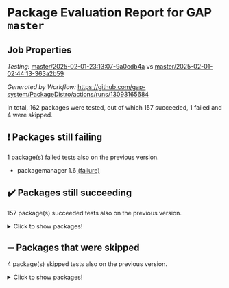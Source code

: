 # Package Evaluation Report for GAP `master`

## Job Properties

*Testing:* [master/2025-02-01-23:13:07-9a0cdb4a](https://github.com/gap-system/PackageDistro/blob/data/reports/master/2025-02-01-23:13:07-9a0cdb4a) vs [master/2025-02-01-02:44:13-363a2b59](https://github.com/gap-system/PackageDistro/blob/data/reports/master/2025-02-01-02:44:13-363a2b59)

*Generated by Workflow:* https://github.com/gap-system/PackageDistro/actions/runs/13093165684

In total, 162 packages were tested, out of which 157 succeeded, 1 failed and 4 were skipped.

## :exclamation: Packages still failing

1 package(s) failed tests also on the previous version.
- packagemanager 1.6 [(failure)](https://github.com/gap-system/PackageDistro/actions/runs/13093165684/job/36532365048)

## :heavy_check_mark: Packages still succeeding

157 package(s) succeeded tests also on the previous version.
<details><summary>Click to show packages!</summary>

- 4ti2interface 2024.11-01 [(success)](https://github.com/gap-system/PackageDistro/actions/runs/13093165684/job/36532349960)
- ace 5.6.2 [(success)](https://github.com/gap-system/PackageDistro/actions/runs/13093165684/job/36532350129)
- aclib 1.3.2 [(success)](https://github.com/gap-system/PackageDistro/actions/runs/13093165684/job/36532350263)
- agt 0.3.1 [(success)](https://github.com/gap-system/PackageDistro/actions/runs/13093165684/job/36532350432)
- alco 1.1.1 [(success)](https://github.com/gap-system/PackageDistro/actions/runs/13093165684/job/36532350610)
- alnuth 3.2.1 [(success)](https://github.com/gap-system/PackageDistro/actions/runs/13093165684/job/36532350774)
- anupq 3.3.1 [(success)](https://github.com/gap-system/PackageDistro/actions/runs/13093165684/job/36532350925)
- atlasrep 2.1.9 [(success)](https://github.com/gap-system/PackageDistro/actions/runs/13093165684/job/36532351052)
- autodoc 2023.06.19 [(success)](https://github.com/gap-system/PackageDistro/actions/runs/13093165684/job/36532351195)
- automata 1.16 [(success)](https://github.com/gap-system/PackageDistro/actions/runs/13093165684/job/36532353124)
- automgrp 1.3.3 [(success)](https://github.com/gap-system/PackageDistro/actions/runs/13093165684/job/36532353294)
- autpgrp 1.11 [(success)](https://github.com/gap-system/PackageDistro/actions/runs/13093165684/job/36532353445)
- cap 2025.01-01 [(success)](https://github.com/gap-system/PackageDistro/actions/runs/13093165684/job/36532353762)
- caratinterface 2.3.7 [(success)](https://github.com/gap-system/PackageDistro/actions/runs/13093165684/job/36532354415)
- cddinterface 2024.09.02 [(success)](https://github.com/gap-system/PackageDistro/actions/runs/13093165684/job/36532354474)
- circle 1.6.6 [(success)](https://github.com/gap-system/PackageDistro/actions/runs/13093165684/job/36532354550)
- classicpres 1.22 [(success)](https://github.com/gap-system/PackageDistro/actions/runs/13093165684/job/36532354603)
- cohomolo 1.6.11 [(success)](https://github.com/gap-system/PackageDistro/actions/runs/13093165684/job/36532354670)
- congruence 1.2.7 [(success)](https://github.com/gap-system/PackageDistro/actions/runs/13093165684/job/36532354732)
- corefreesub 0.6 [(success)](https://github.com/gap-system/PackageDistro/actions/runs/13093165684/job/36532354792)
- corelg 1.57 [(success)](https://github.com/gap-system/PackageDistro/actions/runs/13093165684/job/36532354835)
- crime 1.6 [(success)](https://github.com/gap-system/PackageDistro/actions/runs/13093165684/job/36532354904)
- crisp 1.4.6 [(success)](https://github.com/gap-system/PackageDistro/actions/runs/13093165684/job/36532354967)
- crypting 0.10.5 [(success)](https://github.com/gap-system/PackageDistro/actions/runs/13093165684/job/36532355014)
- cryst 4.1.27 [(success)](https://github.com/gap-system/PackageDistro/actions/runs/13093165684/job/36532355084)
- crystcat 1.1.10 [(success)](https://github.com/gap-system/PackageDistro/actions/runs/13093165684/job/36532355140)
- ctbllib 1.3.9 [(success)](https://github.com/gap-system/PackageDistro/actions/runs/13093165684/job/36532355221)
- cubefree 1.20 [(success)](https://github.com/gap-system/PackageDistro/actions/runs/13093165684/job/36532355302)
- curlinterface 2.4.0 [(success)](https://github.com/gap-system/PackageDistro/actions/runs/13093165684/job/36532355356)
- cvec 2.8.3 [(success)](https://github.com/gap-system/PackageDistro/actions/runs/13093165684/job/36532355427)
- datastructures 0.3.1 [(success)](https://github.com/gap-system/PackageDistro/actions/runs/13093165684/job/36532355509)
- deepthought 1.0.8 [(success)](https://github.com/gap-system/PackageDistro/actions/runs/13093165684/job/36532355588)
- design 1.8.2 [(success)](https://github.com/gap-system/PackageDistro/actions/runs/13093165684/job/36532355654)
- difsets 2.3.1 [(success)](https://github.com/gap-system/PackageDistro/actions/runs/13093165684/job/36532355724)
- digraphs 1.9.0 [(success)](https://github.com/gap-system/PackageDistro/actions/runs/13093165684/job/36532355824)
- edim 1.3.8 [(success)](https://github.com/gap-system/PackageDistro/actions/runs/13093165684/job/36532355909)
- example 4.4.0 [(success)](https://github.com/gap-system/PackageDistro/actions/runs/13093165684/job/36532355999)
- examplesforhomalg 2023.10-01 [(success)](https://github.com/gap-system/PackageDistro/actions/runs/13093165684/job/36532356105)
- factint 1.6.3 [(success)](https://github.com/gap-system/PackageDistro/actions/runs/13093165684/job/36532356199)
- ferret 1.0.14 [(success)](https://github.com/gap-system/PackageDistro/actions/runs/13093165684/job/36532356319)
- fga 1.5.0 [(success)](https://github.com/gap-system/PackageDistro/actions/runs/13093165684/job/36532356435)
- fining 1.5.6 [(success)](https://github.com/gap-system/PackageDistro/actions/runs/13093165684/job/36532356548)
- float 1.0.5 [(success)](https://github.com/gap-system/PackageDistro/actions/runs/13093165684/job/36532356637)
- format 1.4.4 [(success)](https://github.com/gap-system/PackageDistro/actions/runs/13093165684/job/36532356748)
- forms 1.2.12 [(success)](https://github.com/gap-system/PackageDistro/actions/runs/13093165684/job/36532356855)
- fplsa 1.2.6 [(success)](https://github.com/gap-system/PackageDistro/actions/runs/13093165684/job/36532356966)
- fr 2.4.13 [(success)](https://github.com/gap-system/PackageDistro/actions/runs/13093165684/job/36532357076)
- francy 2.0.3 [(success)](https://github.com/gap-system/PackageDistro/actions/runs/13093165684/job/36532357208)
- fwtree 1.3 [(success)](https://github.com/gap-system/PackageDistro/actions/runs/13093165684/job/36532357346)
- gapdoc 1.6.7 [(success)](https://github.com/gap-system/PackageDistro/actions/runs/13093165684/job/36532357453)
- gauss 2024.11-01 [(success)](https://github.com/gap-system/PackageDistro/actions/runs/13093165684/job/36532357583)
- gaussforhomalg 2024.08-01 [(success)](https://github.com/gap-system/PackageDistro/actions/runs/13093165684/job/36532357705)
- gbnp 1.1.0 [(success)](https://github.com/gap-system/PackageDistro/actions/runs/13093165684/job/36532357993)
- generalizedmorphismsforcap 2024.09-03 [(success)](https://github.com/gap-system/PackageDistro/actions/runs/13093165684/job/36532358139)
- genss 1.6.9 [(success)](https://github.com/gap-system/PackageDistro/actions/runs/13093165684/job/36532358273)
- gradedmodules 2024.12-01 [(success)](https://github.com/gap-system/PackageDistro/actions/runs/13093165684/job/36532358417)
- gradedringforhomalg 2024.07-01 [(success)](https://github.com/gap-system/PackageDistro/actions/runs/13093165684/job/36532358551)
- grape 4.9.2 [(success)](https://github.com/gap-system/PackageDistro/actions/runs/13093165684/job/36532358692)
- groupoids 1.76 [(success)](https://github.com/gap-system/PackageDistro/actions/runs/13093165684/job/36532358830)
- grpconst 2.6.5 [(success)](https://github.com/gap-system/PackageDistro/actions/runs/13093165684/job/36532358947)
- guarana 0.96.3 [(success)](https://github.com/gap-system/PackageDistro/actions/runs/13093165684/job/36532359054)
- guava 3.20 [(success)](https://github.com/gap-system/PackageDistro/actions/runs/13093165684/job/36532359173)
- hap 1.66 [(success)](https://github.com/gap-system/PackageDistro/actions/runs/13093165684/job/36532359301)
- hapcryst 0.1.15 [(success)](https://github.com/gap-system/PackageDistro/actions/runs/13093165684/job/36532359423)
- hecke 1.5.4 [(success)](https://github.com/gap-system/PackageDistro/actions/runs/13093165684/job/36532359531)
- help 4.0 [(success)](https://github.com/gap-system/PackageDistro/actions/runs/13093165684/job/36532359652)
- homalg 2024.01-01 [(success)](https://github.com/gap-system/PackageDistro/actions/runs/13093165684/job/36532359781)
- homalgtocas 2023.11-01 [(success)](https://github.com/gap-system/PackageDistro/actions/runs/13093165684/job/36532359902)
- idrel 2.48 [(success)](https://github.com/gap-system/PackageDistro/actions/runs/13093165684/job/36532360050)
- images 1.3.3 [(success)](https://github.com/gap-system/PackageDistro/actions/runs/13093165684/job/36532360142)
- intpic 0.4.0 [(success)](https://github.com/gap-system/PackageDistro/actions/runs/13093165684/job/36532360291)
- io 4.9.1 [(success)](https://github.com/gap-system/PackageDistro/actions/runs/13093165684/job/36532360433)
- io_forhomalg 2023.02-04 [(success)](https://github.com/gap-system/PackageDistro/actions/runs/13093165684/job/36532360574)
- irredsol 1.4.4 [(success)](https://github.com/gap-system/PackageDistro/actions/runs/13093165684/job/36532360731)
- json 2.2.2 [(success)](https://github.com/gap-system/PackageDistro/actions/runs/13093165684/job/36532360854)
- jupyterkernel 1.5.1 [(success)](https://github.com/gap-system/PackageDistro/actions/runs/13093165684/job/36532360993)
- jupyterviz 1.5.6 [(success)](https://github.com/gap-system/PackageDistro/actions/runs/13093165684/job/36532361154)
- kan 1.37 [(success)](https://github.com/gap-system/PackageDistro/actions/runs/13093165684/job/36532361303)
- kbmag 1.5.11 [(success)](https://github.com/gap-system/PackageDistro/actions/runs/13093165684/job/36532361456)
- laguna 3.9.7 [(success)](https://github.com/gap-system/PackageDistro/actions/runs/13093165684/job/36532361598)
- liealgdb 2.2.1 [(success)](https://github.com/gap-system/PackageDistro/actions/runs/13093165684/job/36532361746)
- liepring 2.9.1 [(success)](https://github.com/gap-system/PackageDistro/actions/runs/13093165684/job/36532361887)
- liering 2.4.2 [(success)](https://github.com/gap-system/PackageDistro/actions/runs/13093165684/job/36532362036)
- linearalgebraforcap 2024.10-01 [(success)](https://github.com/gap-system/PackageDistro/actions/runs/13093165684/job/36532362206)
- lins 0.9 [(success)](https://github.com/gap-system/PackageDistro/actions/runs/13093165684/job/36532362363)
- localizeringforhomalg 2023.10-01 [(success)](https://github.com/gap-system/PackageDistro/actions/runs/13093165684/job/36532362544)
- loops 3.4.4 [(success)](https://github.com/gap-system/PackageDistro/actions/runs/13093165684/job/36532362710)
- lpres 1.1.1 [(success)](https://github.com/gap-system/PackageDistro/actions/runs/13093165684/job/36532362908)
- majoranaalgebras 1.5.2 [(success)](https://github.com/gap-system/PackageDistro/actions/runs/13093165684/job/36532363058)
- mapclass 1.4.6 [(success)](https://github.com/gap-system/PackageDistro/actions/runs/13093165684/job/36532363215)
- matgrp 0.71 [(success)](https://github.com/gap-system/PackageDistro/actions/runs/13093165684/job/36532363354)
- matricesforhomalg 2024.11-02 [(success)](https://github.com/gap-system/PackageDistro/actions/runs/13093165684/job/36532363483)
- modisom 3.0.0 [(success)](https://github.com/gap-system/PackageDistro/actions/runs/13093165684/job/36532363635)
- modulepresentationsforcap 2024.09-02 [(success)](https://github.com/gap-system/PackageDistro/actions/runs/13093165684/job/36532363800)
- modules 2024.12-01 [(success)](https://github.com/gap-system/PackageDistro/actions/runs/13093165684/job/36532363940)
- monoidalcategories 2025.01-02 [(success)](https://github.com/gap-system/PackageDistro/actions/runs/13093165684/job/36532364064)
- nconvex 2024.12-01 [(success)](https://github.com/gap-system/PackageDistro/actions/runs/13093165684/job/36532364198)
- nilmat 1.4.2 [(success)](https://github.com/gap-system/PackageDistro/actions/runs/13093165684/job/36532364322)
- nock 1.5 [(success)](https://github.com/gap-system/PackageDistro/actions/runs/13093165684/job/36532364444)
- normalizinterface 1.3.7 [(success)](https://github.com/gap-system/PackageDistro/actions/runs/13093165684/job/36532364568)
- nq 2.5.11 [(success)](https://github.com/gap-system/PackageDistro/actions/runs/13093165684/job/36532364699)
- numericalsgps 1.4.0 [(success)](https://github.com/gap-system/PackageDistro/actions/runs/13093165684/job/36532364777)
- openmath 11.5.3 [(success)](https://github.com/gap-system/PackageDistro/actions/runs/13093165684/job/36532364873)
- orb 5.0.0 [(success)](https://github.com/gap-system/PackageDistro/actions/runs/13093165684/job/36532364943)
- patternclass 2.4.5 [(success)](https://github.com/gap-system/PackageDistro/actions/runs/13093165684/job/36532365155)
- permut 2.0.5 [(success)](https://github.com/gap-system/PackageDistro/actions/runs/13093165684/job/36532365246)
- polenta 1.3.10 [(success)](https://github.com/gap-system/PackageDistro/actions/runs/13093165684/job/36532365310)
- polymaking 0.8.7 [(success)](https://github.com/gap-system/PackageDistro/actions/runs/13093165684/job/36532365385)
- primgrp 3.4.4 [(success)](https://github.com/gap-system/PackageDistro/actions/runs/13093165684/job/36532365456)
- profiling 2.6.0 [(success)](https://github.com/gap-system/PackageDistro/actions/runs/13093165684/job/36532365533)
- qdistrnd 0.9.5 [(success)](https://github.com/gap-system/PackageDistro/actions/runs/13093165684/job/36532365630)
- qpa 1.35 [(success)](https://github.com/gap-system/PackageDistro/actions/runs/13093165684/job/36532365709)
- quagroup 1.8.4 [(success)](https://github.com/gap-system/PackageDistro/actions/runs/13093165684/job/36532365775)
- radiroot 2.9 [(success)](https://github.com/gap-system/PackageDistro/actions/runs/13093165684/job/36532365869)
- rcwa 4.7.1 [(success)](https://github.com/gap-system/PackageDistro/actions/runs/13093165684/job/36532365975)
- rds 1.8 [(success)](https://github.com/gap-system/PackageDistro/actions/runs/13093165684/job/36532366051)
- recog 1.4.4 [(success)](https://github.com/gap-system/PackageDistro/actions/runs/13093165684/job/36532366141)
- repndecomp 1.3.0 [(success)](https://github.com/gap-system/PackageDistro/actions/runs/13093165684/job/36532366197)
- repsn 3.1.2 [(success)](https://github.com/gap-system/PackageDistro/actions/runs/13093165684/job/36532366268)
- resclasses 4.7.3 [(success)](https://github.com/gap-system/PackageDistro/actions/runs/13093165684/job/36532366341)
- ringsforhomalg 2024.11-02 [(success)](https://github.com/gap-system/PackageDistro/actions/runs/13093165684/job/36532366417)
- sco 2023.08-01 [(success)](https://github.com/gap-system/PackageDistro/actions/runs/13093165684/job/36532366488)
- scscp 2.4.3 [(success)](https://github.com/gap-system/PackageDistro/actions/runs/13093165684/job/36532366558)
- semigroups 5.4.0 [(success)](https://github.com/gap-system/PackageDistro/actions/runs/13093165684/job/36532366630)
- sglppow 2.4 [(success)](https://github.com/gap-system/PackageDistro/actions/runs/13093165684/job/36532366694)
- sgpviz 0.999.6 [(success)](https://github.com/gap-system/PackageDistro/actions/runs/13093165684/job/36532366767)
- simpcomp 2.1.14 [(success)](https://github.com/gap-system/PackageDistro/actions/runs/13093165684/job/36532366834)
- singular 2024.06.03 [(success)](https://github.com/gap-system/PackageDistro/actions/runs/13093165684/job/36532366897)
- sl2reps 1.1 [(success)](https://github.com/gap-system/PackageDistro/actions/runs/13093165684/job/36532366952)
- sla 1.6.2 [(success)](https://github.com/gap-system/PackageDistro/actions/runs/13093165684/job/36532367017)
- smallantimagmas 0.3.0 [(success)](https://github.com/gap-system/PackageDistro/actions/runs/13093165684/job/36532367075)
- smallgrp 1.5.4 [(success)](https://github.com/gap-system/PackageDistro/actions/runs/13093165684/job/36532367139)
- smallsemi 0.7.1 [(success)](https://github.com/gap-system/PackageDistro/actions/runs/13093165684/job/36532367213)
- sonata 2.9.6 [(success)](https://github.com/gap-system/PackageDistro/actions/runs/13093165684/job/36532367306)
- sophus 1.27 [(success)](https://github.com/gap-system/PackageDistro/actions/runs/13093165684/job/36532367386)
- sotgrps 1.3 [(success)](https://github.com/gap-system/PackageDistro/actions/runs/13093165684/job/36532367463)
- spinsym 1.5.2 [(success)](https://github.com/gap-system/PackageDistro/actions/runs/13093165684/job/36532367528)
- standardff 1.0 [(success)](https://github.com/gap-system/PackageDistro/actions/runs/13093165684/job/36532367597)
- symbcompcc 1.3.2 [(success)](https://github.com/gap-system/PackageDistro/actions/runs/13093165684/job/36532367674)
- thelma 1.3 [(success)](https://github.com/gap-system/PackageDistro/actions/runs/13093165684/job/36532367730)
- tomlib 1.2.11 [(success)](https://github.com/gap-system/PackageDistro/actions/runs/13093165684/job/36532367788)
- toolsforhomalg 2024.09-01 [(success)](https://github.com/gap-system/PackageDistro/actions/runs/13093165684/job/36532367836)
- toric 1.9.6 [(success)](https://github.com/gap-system/PackageDistro/actions/runs/13093165684/job/36532367909)
- transgrp 3.6.5 [(success)](https://github.com/gap-system/PackageDistro/actions/runs/13093165684/job/36532367952)
- typeset 1.2.2 [(success)](https://github.com/gap-system/PackageDistro/actions/runs/13093165684/job/36532368021)
- ugaly 4.1.3 [(success)](https://github.com/gap-system/PackageDistro/actions/runs/13093165684/job/36532368079)
- unipot 1.6 [(success)](https://github.com/gap-system/PackageDistro/actions/runs/13093165684/job/36532368133)
- unitlib 4.2.0 [(success)](https://github.com/gap-system/PackageDistro/actions/runs/13093165684/job/36532368190)
- utils 0.85 [(success)](https://github.com/gap-system/PackageDistro/actions/runs/13093165684/job/36532368251)
- uuid 0.7 [(success)](https://github.com/gap-system/PackageDistro/actions/runs/13093165684/job/36532368324)
- walrus 0.9991 [(success)](https://github.com/gap-system/PackageDistro/actions/runs/13093165684/job/36532368373)
- wedderga 4.10.5 [(success)](https://github.com/gap-system/PackageDistro/actions/runs/13093165684/job/36532368442)
- wpe 0.8 [(success)](https://github.com/gap-system/PackageDistro/actions/runs/13093165684/job/36532368500)
- xmod 2.92 [(success)](https://github.com/gap-system/PackageDistro/actions/runs/13093165684/job/36532368601)
- xmodalg 1.23 [(success)](https://github.com/gap-system/PackageDistro/actions/runs/13093165684/job/36532368688)
- yangbaxter 0.10.6 [(success)](https://github.com/gap-system/PackageDistro/actions/runs/13093165684/job/36532368783)
- zeromqinterface 0.16 [(success)](https://github.com/gap-system/PackageDistro/actions/runs/13093165684/job/36532369178)
</details>

## :heavy_minus_sign: Packages that were skipped

4 package(s) skipped tests also on the previous version.
<details><summary>Click to show packages!</summary>

- browse 1.8.21 [(skipped)](https://github.com/gap-system/PackageDistro/actions/runs/13093165684/job/36532197964)
- itc 1.5.1 [(skipped)](https://github.com/gap-system/PackageDistro/actions/runs/13093165684/job/36532197964)
- polycyclic 2.16 [(skipped)](https://github.com/gap-system/PackageDistro/actions/runs/13093165684/job/36532197964)
- xgap 4.32 [(skipped)](https://github.com/gap-system/PackageDistro/actions/runs/13093165684/job/36532197964)
</details>

